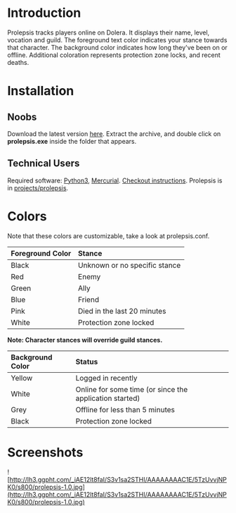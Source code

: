 # Introduction #

Prolepsis tracks players online on Dolera. It displays their name, level, vocation and guild. The foreground text color indicates your stance towards that character. The background color indicates how long they've been on or offline. Additional coloration represents protection zone locks, and recent deaths.



# Installation #

## Noobs ##

Download the latest version [here](http://code.google.com/p/anacrolix/downloads/list?can=2&q=prolepsis&sort=&colspec=Filename+Summary+Uploaded+Size+DownloadCount+UploadedBy+Opsys+Type). Extract the archive, and double click on **prolepsis.exe** inside the folder that appears.

## Technical Users ##

Required software: [Python3](http://python.org/download/), [Mercurial](http://bitbucket.org/tortoisehg/stable/wiki/download).
[Checkout instructions](http://code.google.com/p/anacrolix/source/checkout).
Prolepsis is in [projects/prolepsis](http://code.google.com/p/anacrolix/source/browse/#hg/projects/prolepsis).

# Colors #

Note that these colors are customizable, take a look at prolepsis.conf.

| **Foreground Color** | **Stance** |
|:---------------------|:-----------|
| Black | Unknown or no specific stance |
| Red | Enemy |
| Green | Ally |
| Blue | Friend |
| Pink | Died in the last 20 minutes |
| White | Protection zone locked |

**Note: Character stances will override guild stances.**

| **Background Color** | **Status** |
|:---------------------|:-----------|
| Yellow | Logged in recently |
| White | Online for some time (or since the application started) |
| Grey | Offline for less than 5 minutes |
| Black | Protection zone locked |

# Screenshots #

![http://lh3.ggpht.com/_iAE12lt8faI/S3v1sa2STHI/AAAAAAAAC1E/5TzUvvjNPK0/s800/prolepsis-1.0.jpg](http://lh3.ggpht.com/_iAE12lt8faI/S3v1sa2STHI/AAAAAAAAC1E/5TzUvvjNPK0/s800/prolepsis-1.0.jpg)
